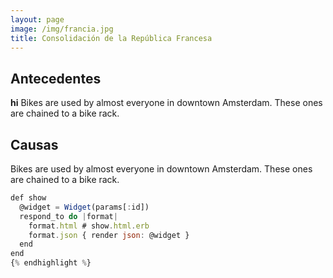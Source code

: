 ```yaml
---
layout: page
image: /img/francia.jpg
title: Consolidación de la República Francesa
---
```

## Antecedentes
**hi**
Bikes are used by almost everyone in downtown Amsterdam. These ones are chained to a bike rack.


## Causas
Bikes are used by almost everyone in downtown Amsterdam. These ones are chained to a bike rack.
```javascript
def show
  @widget = Widget(params[:id])
  respond_to do |format|
    format.html # show.html.erb
    format.json { render json: @widget }
  end
end
{% endhighlight %}
```
